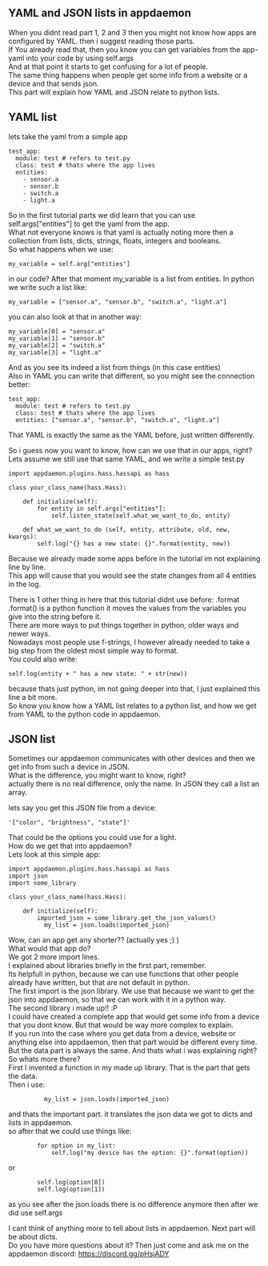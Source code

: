 ## YAML and JSON lists in appdaemon

When you didnt read part 1, 2 and 3 then you might not know how apps are configured by YAML. then i suggest reading those parts.  
If You already read that, then you know you can get variables from the app-yaml into your code by using self.args  
And at that point it starts to get confusing for a lot of people.  
The same thing happens when people get some info from a website or a device and that sends json.  
This part will explain how YAML and JSON relate to python lists.  

## YAML list 

lets take the yaml from a simple app

```
test_app:
  module: test # refers to test.py
  class: test # thats where the app lives
  entities:
    - sensor.a
    - sensor.b
    - switch.a
    - light.a
```

So in the first tutorial parts we did learn that you can use self.args["entities"] to get the yaml from the app.  
What not everyone knows is that yaml is actually noting more then a collection from lists, dicts, strings, floats, integers and booleans.  
So what happens when we use:
```
my_variable = self.arg["entities"]
```
in our code?
After that moment my_variable is a list from entities.
In python we write such a list like:

```
my_variable = ["sensor.a", "sensor.b", "switch.a", "light.a"]
```

you can also look at that in another way:

```
my_variable[0] = "sensor.a"
my_variable[1] = "sensor.b"
my_variable[2] = "switch.a"
my_variable[3] = "light.a"
```

And as you see its indeed a list from things (in this case entities)  
Also in YAML you can write that different, so you might see the connection better:

```
test_app:
  module: test # refers to test.py
  class: test # thats where the app lives
  entities: ["sensor.a", "sensor.b", "switch.a", "light.a"]
```

That YAML is exactly the same as the YAML before, just written differently.  

So i guess now you want to know, how can we use that in our apps, right?  
Lets assume we still use that same YAML, and we write a simple test.py  

```
import appdaemon.plugins.hass.hassapi as hass
 
class your_class_name(hass.Hass):
 
    def initialize(self): 
        for entity in self.args["entities"]:
            self.listen_state(self.what_we_want_to_do, entity)
	
    def what_we_want_to_do (self, entity, attribute, old, new, kwargs):
        self.log("{} has a new state: {}".format(entity, new))
```

Because we already made some apps before in the tutorial im not explaining line by line.  
This app will cause that you would see the state changes from all 4 entities in the log.  

There is 1 other thing in here that this tutorial didnt use before: .format  
.format() is a python function it moves the values from the variables you give into the string before it.  
There are more ways to put things together in python, older ways and newer ways.  
Nowadays most people use f-strings, I however already needed to take a big step from the oldest most simple way to format.  
You could also write:
```
self.log(entity + " has a new state: " + str(new))
```

because thats just python, im not going deeper into that, I just explained this line a bit more.  
So know you know how a YAML list relates to a python list, and how we get from YAML to the python code in appdaemon.  

## JSON list

Sometimes our appdaemon communicates with other devices and then we get info from such a device in JSON.  
What is the difference, you might want to know, right?  
actually there is no real difference, only the name. In JSON they call a list an array.  
  
lets say you get this JSON file from a device:  

```
'["color", "brightness", "state"]'
```

That could be the options you could use for a light.  
How do we get that into appdaemon?  
Lets look at this simple app:  

```
import appdaemon.plugins.hass.hassapi as hass
import json
import some_library

class your_class_name(hass.Hass):
 
    def initialize(self): 
        imported_json = some_library.get_the_json_values()
	      my_list = json.loads(imported_json)
```

Wow, can an app get any shorter?? (actually yes ;) )  
What would that app do?  
We got 2 more import lines.  
I explained about libraries briefly in the first part, remember.  
Its helpfull in python, because we can use functions that other people already have written, but that are not default in python.  
The first import is the json library. We use that because we want to get the json into appdaemon, so that we can work with it in a python way.  
The second library i made up!! :P   
I could have created a complete app that would get some info from a device that you dont know. But that would be way more complex to explain.  
If you run into the case where you get data from a device, website or anything else into appdaemon, then that part would be different every time.  
But the data part is always the same. And thats what i was explaining right?  
So whats more there?  
First I invented a function in my made up library. That is the part that gets the data.  
Then i use:  

```
	      my_list = json.loads(imported_json)
```

and thats the important part. it translates the json data we got to dicts and lists in appdaemon.  
so after that we could use things like:  

```
        for option in my_list:
            self.log("my device has the option: {}".format(option))
```

or

```
        self.log(option[0])
        self.log(option[1])
```

as you see after the json.loads there is no difference anymore then after we did use self.args  

I cant think of anything more to tell about lists in appdaemon. Next part will be about dicts.  
Do you have more questions about it? Then just come and ask me on the appdaemon discord: https://discord.gg/pHsjADY
